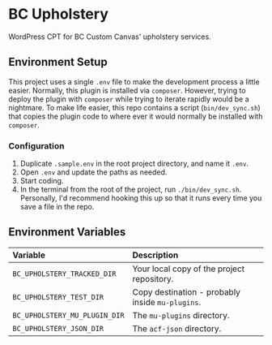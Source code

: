 # BC Upholstery

WordPress CPT for BC Custom Canvas' upholstery services.

## Environment Setup

This project uses a single `.env` file to make the development process a little
easier. Normally, this plugin is installed via `composer`. However, trying to
deploy the plugin with `composer` while trying to iterate rapidly would be a
nightmare. To make life easier, this repo contains a script (`bin/dev_sync.sh`)
that copies the plugin code to where ever it would normally be installed with
`composer`.

### Configuration

1. Duplicate `.sample.env` in the root project directory, and name it `.env`.
2. Open `.env` and update the paths as needed.
3. Start coding.
4. In the terminal from the root of the project, run `./bin/dev_sync.sh`.
   Personally, I'd recommend hooking this up so that it runs every time you save
   a file in the repo.

## Environment Variables

| Variable                      | Description                                      |
|:------------------------------|:-------------------------------------------------|
| `BC_UPHOLSTERY_TRACKED_DIR`   | Your local copy of the project repository.       |
| `BC_UPHOLSTERY_TEST_DIR`      | Copy destination - probably inside `mu-plugins`. |
| `BC_UPHOLSTERY_MU_PLUGIN_DIR` | The `mu-plugins` directory.                      |
| `BC_UPHOLSTERY_JSON_DIR`      | The `acf-json` directory.                        |
